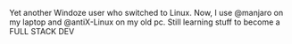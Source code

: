 Yet another Windoze user who switched to Linux. Now, I use @manjaro on my laptop and @antiX-Linux on my old pc. Still learning stuff to become a FULL STACK DEV

